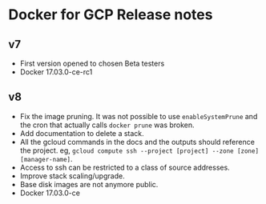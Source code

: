 <!--[metadata]>
+++
title = "Docker for GCP Release notes"
description = "Docker for GCP Release notes"
keywords = ["iaas, gcp"]
[menu.main]
identifier="gcp-release-notes"
parent = "docs-gcp"
name = "Release Notes"
weight="400"
+++
<![end-metadata]-->

# Docker for GCP Release notes

## v7

+ First version opened to chosen Beta testers
+ Docker 17.03.0-ce-rc1

## v8

+ Fix the image pruning. It was not possible to use `enableSystemPrune` and the
cron that actually calls `docker prune` was broken.
+ Add documentation to delete a stack.
+ All the gcloud commands in the docs and the outputs should reference the
project. eg, `gcloud compute ssh --project [project] --zone [zone] [manager-name]`.
+ Access to ssh can be restricted to a class of source addresses.
+ Improve stack scaling/upgrade.
+ Base disk images are not anymore public.
+ Docker 17.03.0-ce
